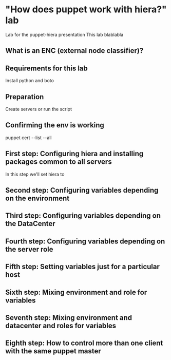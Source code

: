 # "How does puppet work with hiera?" lab
Lab for the puppet-hiera presentation
This lab blablabla

## What is an ENC (external node classifier)?

## Requirements for this lab
Install python and boto

## Preparation
Create servers or run the script

## Confirming the env is working
puppet cert --list --all

## First step: Configuring hiera and installing packages common to all servers
In this step we'll set hiera to 

## Second step: Configuring variables depending on the environment

## Third step: Configuring variables depending on the DataCenter

## Fourth step: Configuring variables depending on the server role

## Fifth step: Setting variables just for a particular host

## Sixth step: Mixing environment and role for variables

## Seventh step: Mixing environment and datacenter and roles for variables

## Eighth step: How to control more than one client with the same puppet master




